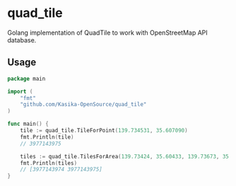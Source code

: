 # quad_tile

Golang implementation of QuadTile to work with OpenStreetMap API database.

## Usage

```go
package main

import (
	"fmt"
	"github.com/Kasika-OpenSource/quad_tile"
)

func main() {
	tile := quad_tile.TileForPoint(139.734531, 35.607090)
	fmt.Println(tile)
	// 3977143975

	tiles := quad_tile.TilesForArea(139.73424, 35.60433, 139.73673, 35.60707)
	fmt.Println(tiles)
	// [3977143974 3977143975]
}
```
